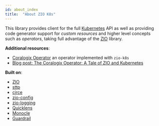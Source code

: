 ```yaml
---
id: about_index
title:  "About ZIO K8s"
---
```


This library provides client for the full [Kubernetes](https://kubernetes.io/) API as well as providing code generator support
for _custom resources_ and higher level concepts such as _operators_, taking full advantage of
the [ZIO](https://github.com/zio/zio) library.

**Additional resources**:
- [Coralogix Operator](https://github.com/coralogix/cx-operator/) an operator implemented with `zio-k8s`
- [Blog post: The Coralogix Operator: A Tale of ZIO and Kubernetes](https://coralogix.com/log-analytics-blog/the-coralogix-operator-a-tale-of-zio-and-kubernetes/)

**Built on**:
- [ZIO](https://github.com/zio/zio)
- [sttp](https://github.com/softwaremill/sttp)
- [circe](https://circe.github.io/circe/)
- [zio-config](https://zio.github.io/zio-config/)
- [zio-logging](https://zio.github.io/zio-logging/)
- [Quicklens](https://github.com/softwaremill/quicklens)
- [Monocle](https://www.optics.dev/Monocle/)
- [Guardrail](https://guardrail.dev/)
